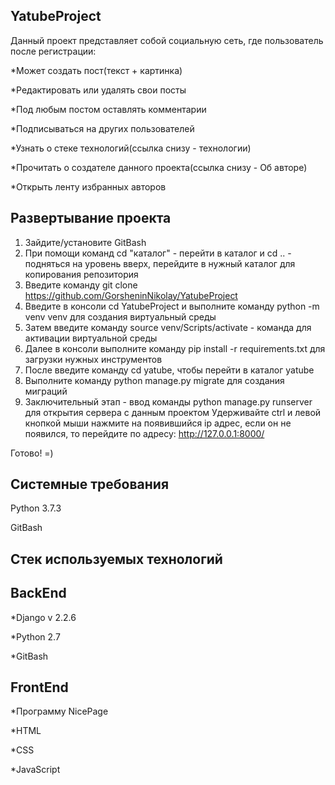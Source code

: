 YatubeProject
-
Данный проект представляет собой социальную сеть, где пользователь после регистрации:

*Может создать пост(текст + картинка)

*Редактировать или удалять свои посты

*Под любым постом оставлять комментарии

*Подписываться на других пользователей

*Узнать о стеке технологий(ссылка снизу - технологии)

*Прочитать о создателе данного проекта(ссылка снизу - Об авторе)

*Открыть ленту избранных авторов


Развертывание проекта
-
1. Зайдите/установите GitBash
2. При помощи команд cd "каталог" - перейти в каталог и cd .. - подняться на уровень вверх, перейдите в нужный каталог для копирования репозитория
3. Введите команду git clone https://github.com/GorsheninNikolay/YatubeProject
4. Введите в консоли cd YatubeProject и выполните команду python -m venv venv для создания виртуальный среды
5. Затем введите команду source venv/Scripts/activate - команда для активации виртуальной среды
6. Далее в консоли выполните команду pip install -r requirements.txt для загрузки нужных инструментов
7. После введите команду cd yatube, чтобы перейти в каталог yatube
8. Выполните команду python manage.py migrate для создания миграций
9. Заключительный этап - ввод команды python manage.py runserver для открытия сервера с данным проектом
Удерживайте ctrl и левой кнопкой мыши нажмите на появившийся ip адрес, если он не появился, то перейдите по адресу: http://127.0.0.1:8000/

Готово! =)

Системные требования
-
Python 3.7.3

GitBash

Стек используемых технологий
-

BackEnd
-
*Django v 2.2.6

*Python 2.7

*GitBash

FrontEnd
-
*Программу NicePage

*HTML

*CSS

*JavaScript
